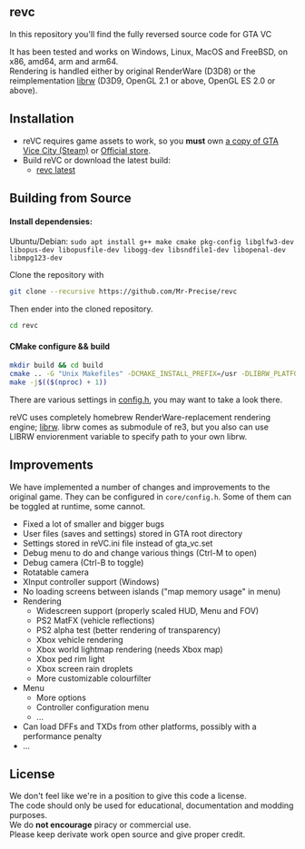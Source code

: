 ## revc

In this repository you'll find the fully reversed source code for GTA VC

It has been tested and works on Windows, Linux, MacOS and FreeBSD, on x86, amd64, arm and arm64.  
Rendering is handled either by original RenderWare (D3D8)
or the reimplementation [librw](https://github.com/aap/librw) (D3D9, OpenGL 2.1 or above, OpenGL ES 2.0 or above).

## Installation

- reVC requires game assets to work, so you **must** own [a copy of GTA Vice City (Steam)](https://store.steampowered.com/app/12110/Grand_Theft_Auto_Vice_City/) or [Official store](https://store.rockstargames.com/game/buy-grand-theft-auto-the-trilogy-the-definitive-edition).  
- Build reVC or download the latest build:
  - [revc latest](https://github.com/Mr-Precise/revc/releases/latest)

## Building from Source

#### Install dependensies:
Ubuntu/Debian:
`sudo apt install g++ make cmake pkg-config libglfw3-dev libopus-dev libopusfile-dev libogg-dev libsndfile1-dev libopenal-dev libmpg123-dev`

Clone the repository with  
```bash
git clone --recursive https://github.com/Mr-Precise/revc
```
Then ender into the cloned repository.  
```bash
cd revc
```

#### CMake configure && build
```bash
mkdir build && cd build
cmake .. -G "Unix Makefiles" -DCMAKE_INSTALL_PREFIX=/usr -DLIBRW_PLATFORM=GL3
make -j$(($(nproc) + 1))
```

There are various settings in [config.h](https://github.com/Mr-Precise/revc/blob/main/src/core/config.h), you may want to take a look there.

reVC uses completely homebrew RenderWare-replacement rendering engine; [librw](https://github.com/aap/librw/). librw comes as submodule of re3, but you also can use LIBRW enviorenment variable to specify path to your own librw.

## Improvements

We have implemented a number of changes and improvements to the original game.
They can be configured in `core/config.h`.
Some of them can be toggled at runtime, some cannot.

* Fixed a lot of smaller and bigger bugs
* User files (saves and settings) stored in GTA root directory
* Settings stored in reVC.ini file instead of gta_vc.set
* Debug menu to do and change various things (Ctrl-M to open)
* Debug camera (Ctrl-B to toggle)
* Rotatable camera
* XInput controller support (Windows)
* No loading screens between islands ("map memory usage" in menu)
* Rendering
  * Widescreen support (properly scaled HUD, Menu and FOV)
  * PS2 MatFX (vehicle reflections)
  * PS2 alpha test (better rendering of transparency)
  * Xbox vehicle rendering
  * Xbox world lightmap rendering (needs Xbox map)
  * Xbox ped rim light
  * Xbox screen rain droplets
  * More customizable colourfilter
* Menu
  * More options
  * Controller configuration menu
  * ...
* Can load DFFs and TXDs from other platforms, possibly with a performance penalty
* ...


## License

We don't feel like we're in a position to give this code a license.  
The code should only be used for educational, documentation and modding purposes.  
We do **not encourage** piracy or commercial use.  
Please keep derivate work open source and give proper credit.

